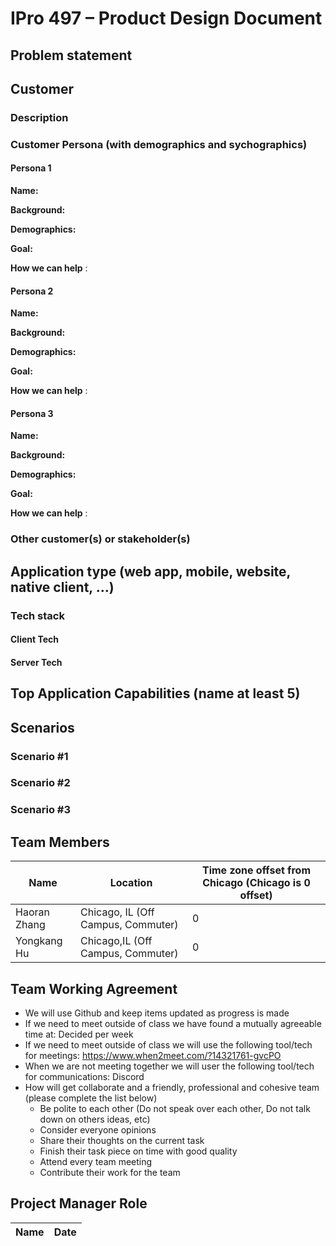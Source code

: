 # IPro 497 – Product Design Document

## Problem statement

 
## Customer
### Description
### Customer Persona (with demographics and sychographics)

#### Persona 1
**Name:** 

**Background:** 

**Demographics:**

**Goal:** 

**How we can help** :


#### Persona 2

**Name:** 

**Background:** 

**Demographics:**

**Goal:** 

**How we can help** :


#### Persona 3
**Name:** 

**Background:** 

**Demographics:**


**Goal:** 

**How we can help** :

### Other customer(s) or stakeholder(s)
 
## Application type (web app, mobile, website, native client, …)

### Tech stack

#### Client Tech 

#### Server Tech

## Top Application Capabilities (name at least 5)

## Scenarios

### Scenario #1

### Scenario #2

### Scenario #3

## Team Members


| **Name** | **Location** | **Time zone offset from Chicago (Chicago is 0 offset)** |
| --- | --- | --- |
| Haoran Zhang | Chicago, IL (Off Campus, Commuter) | 0 |
| Yongkang Hu | Chicago,IL (Off Campus, Commuter) | 0 |		
		
		

## Team Working Agreement
- We will use Github and keep items updated as progress is made
- If we need to meet outside of class we have found a mutually agreeable time at: Decided per week
- If we need to meet outside of class we will use the following tool/tech for meetings: https://www.when2meet.com/?14321761-gvcPO
- When we are not meeting together we will user the following tool/tech for communications: Discord
- How will get collaborate and a friendly, professional and cohesive team (please complete the list below)
  - Be polite to each other (Do not speak over each other, Do not talk down on others ideas, etc)
  - Consider everyone opinions
  - Share their thoughts on the current task
  - Finish their task piece on time with good quality
  - Attend every team meeting
  - Contribute their work for the team

## Project Manager Role
| **Name** | Date |
| --- | --- |
